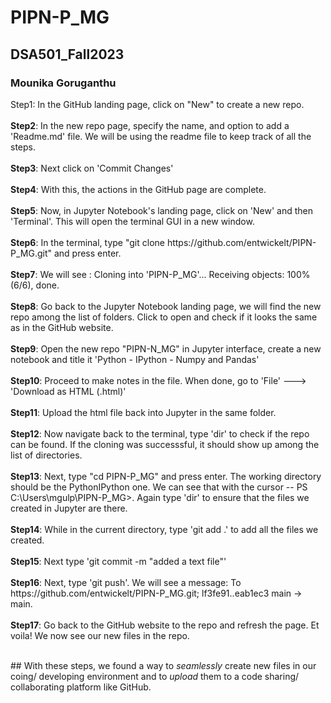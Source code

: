 # PIPN-P_MG

## DSA501_Fall2023 
### Mounika Goruganthu

<p>
Step1: In the GitHub landing page, click on "New" to create a new repo. </br></br>
<b>Step2</b>: In the new repo page, specify the name, and option to add a 'Readme.md' file. We will be using the readme file to keep track of all the steps. </br></br>
<b>Step3</b>: Next click on 'Commit Changes'</br></br>
<b>Step4</b>: With this, the actions in the GitHub page are complete. </br></br>
<b>Step5</b>: Now, in Jupyter Notebook's landing page, click on 'New' and then 'Terminal'. This will open the terminal GUI in a new window. </br></br>
<b>Step6</b>: In the terminal, type "git clone https://github.com/entwickelt/PIPN-P_MG.git" and press enter. </br></br>
<b>Step7</b>: We will see : Cloning into 'PIPN-P_MG'... Receiving objects: 100% (6/6), done. </br></br>
<b>Step8</b>: Go back to the Jupyter Notebook landing page, we will find the new repo among the list of folders. Click to open and check if it looks the same as in the GitHub website. </br></br>
<b>Step9</b>: Open the new repo "PIPN-N_MG" in Jupyter interface, create a new notebook and title it 'Python - IPython - Numpy and Pandas' </br></br>
<b>Step10</b>: Proceed to make notes in the file. When done, go to 'File' ---> 'Download as HTML (.html)' </br></br>
<b>Step11</b>: Upload the html file back into Jupyter in the same folder.</br></br>
<b>Step12</b>: Now navigate back to the terminal, type 'dir' to check if the repo can be found. If the cloning was successsful, it should show up among the list of directories. </br></br>
<b>Step13</b>: Next, type "cd PIPN-P_MG" and press enter. The working directory should be the PythonIPython one. We can see that with the cursor -- PS C:\Users\mgulp\PIPN-P_MG>. Again type 'dir' to ensure that the files we created in Jupyter are there. </br></br>
<b>Step14</b>: While in the current directory, type 'git add .' to add all the files we created. </br></br>
<b>Step15</b>: Next type 'git commit -m "added a text file"' </br></br>
<b>Step16</b>: Next, type 'git push'. We will see a message: To https://github.com/entwickelt/PIPN-P_MG.git; lf3fe91..eab1ec3  main -> main. </br></br>
<b>Step17</b>: Go back to the GitHub website to the repo and refresh the page. Et voila! We now see our new files in the repo.</br></br>
</p>
## With these steps, we found a way to <i>seamlessly</i> create new files in our coing/ developing environment and to <i>upload</i> them to a code sharing/ collaborating platform like GitHub.
